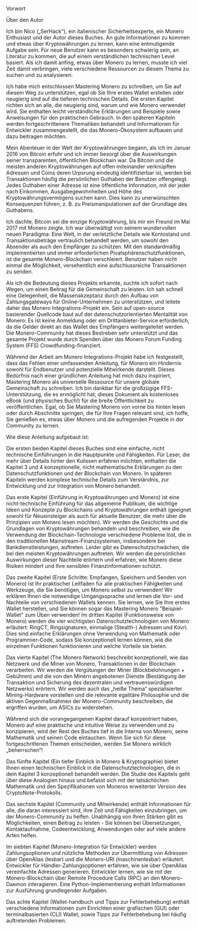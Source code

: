 Vorwort

Über den Autor

Ich bin Nico („SerHack“), ein italienischer Sicherheitsexperte, ein Monero Enthusiast und der Autor dieses Buches. An gute  Informationen zu kommen und etwas über Kryptowährungen zu lernen, kann eine entmutigende Aufgabe sein. Für neue Benutzer kann es besonders schwierig sein, an Literatur zu kommen, die auf einem verständlichen technischen Level basiert. Als ich damit anfing, etwas über Monero zu lernen, musste ich viel Zeit damit verbringen, viele verschiedene Ressourcen zu diesem Thema zu suchen und zu analysieren.

Ich habe mich entschlossen Mastering Monero zu schreiben, um Sie auf diesem Weg zu unterstützen, egal ob Sie Ihre erstes Wallet erstellen oder neugierig sind auf die tieferen technischen Details. Die ersten Kapitel richten sich an alle, die neugierig sind, warum und wie Monero verwendet wird. Sie enthalten leicht verständliche Erklärungen und Beispiele sowie Anweisungen für den praktischen Gebrauch. In  den späteren Kapiteln werden fortgeschrittenere Thematiken behandelt und Informationen für Entwickler zusammengestellt, die das Monero-Ökosystem aufbauen und dazu beitragen möchten.

Mein Abenteuer in der Welt der Kryptowährungen begann, als ich im Januar 2016 von Bitcoin erfuhr und ich immer besorgt über die Auswirkungen seiner transparenten, öffentlichen Blockchain war. Da Bitcoin und die meisten anderen Kryptowährungen auf offen miteinander verknüpften Adressen und Coins deren Urpsrung eindeutig identifizierbar ist, werden bei Transaktionen häufig die persönlichen Guthaben der Benutzer offengelegt. Jedes Guthaben einer Adresse ist eine öffentliche Information, mit der jeder nach Einkommen, Ausgabegewohnheiten und Höhe des Kryptowährungsvermögens suchen kann. Dies kann zu unerwünschten Konsequenzen führen, z. B. zu Preismanipulationen auf der Grundlage des Guthabens.

Ich dachte, Bitcoin sei die einzige Kryptowährung, bis mir ein Freund im Mai 2017 mit Monero zeigte. Ich war überwältigt von seinem wundervollen neuen Paradigma: Eine Welt, in der verletztliche Details wie Kontostand und Transaktionsbeträge vertraulich behandelt werden, um sowohl den Absender als auch den Empfänger zu schützen. Mit den standardmäßig implementierten und immer erforderlichen Pivatsphärenschutzfunktionen, ist die gesamte Monero-Blockchain verschleiert. Benutzer haben nicht einmal die Möglichkeit, versehentlich eine aufschlussreiche Transaktionen zu senden.

Als ich die Bedeutung dieses Projekts erkannte, suchte ich sofort nach Wegen, um einen Beitrag für die Gemeinschaft zu leisten. Ich sah schnell eine Gelegenheit, die Massenakzeptanz durch den Aufbau von Zahlungsgateways für Online-Unternehmen zu unterstützen, und leitete daher das Monero Integrations-Projekt ein. Sein auf open-source basierender Quellcode baut auf der datenschutzorientierten Mentalität von Monero: Es ist keine Anmeldung oder ein Drittanbieter-Service erforderlich, da die Gelder direkt an das Wallet des Empfängers weitergeleitet werden. Die Monero-Community hat dieses Bestreben sehr unterstützt und das gesamte Projekt wurde durch Spenden über das Monero Forum Funding System (FFS) Crowdfunding-finanziert.

Während der Arbeit am Monero Integrations-Projekt habe ich festgestellt, dass das Fehlen einer umfassenden Anleitung, für Monero ein Hindernis sowohl für Endbenutzer und potenzielle Mitwirkende darstellt. Dieses Bedürfnis nach einer gründlichen Anleitung hat mich dazu inspiriert, Mastering Monero als universelle Ressource für unsere globale Gemeinschaft zu schreiben. Ich bin dankbar für die großzügige FFS-Unterstützung, die es ermöglicht hat, dieses Dokument als kostenloses eBook (und physisches Buch!) für die breite Öffentlichkeit zu veröffentlichen. Egal, ob Sie Mastering Monero von vorne bis hinten lesen oder durch Abschnitte springen, die für Ihre Fragen relevant sind, ich hoffe, Sie genießen es, etwas über Monero und die aufregenden Projekte in der Community zu lernen. 

Wie diese Anleitung aufgebaut ist:

Die ersten beiden Kapitel dieses Buches sind eine einfache, nicht technische Einführungen in die Hauptpunkte und Fähigkeiten. Für Leser, die mehr über Details hinter den Kulissen erfahren möchten, enthalten die Kapitel 3 und 4 konzeptionelle, nicht mathematische Erklärungen zu den Datenschutzfunktionen und der Blockchain von Monero. In späteren Kapiteln werden komplexe technische Details zum Verständnis, zur Entwicklung und zur Integration von Monero behandelt.

Das erste Kapitel (Einführung in Kryptowährungen und Monero) ist eine nicht-technische Einführung für das allgemeine Publikum, die wichtige Ideen und Konzepte zu Blockchains und Kryptowährungen enthält (geeignet sowohl für Neueinsteiger als auch für aktuelle Benutzer, die mehr über die Prinzipien von Monero lesen möchten). Wir werden die Geschichte und die Grundlagen von Kryptowährungen behandeln und beschreiben, wie die Verwendung der Blockchain-Technologie verschiedene Probleme löst, die in den traditionellen Mainstream-Finanzsystemen, insbesondere bei Bankdienstleistungen, auftreten. Leider gibt es Datenschutzschwächen, die bei den meisten Kryptowährungen auftreten. Wir werden die persönlichen Auswirkungen dieser Nachteile erörtern und erfahren, wie Monero diese Risiken mindert und Ihre sensiblen Finanzinformationen schützt.

Das zweite Kapitel (Erste Schritte: Empfangen, Speichern und Senden von Monero) ist Ihr praktischer Leitfaden für alle praktischen Fähigkeiten und Werkzeuge, die Sie benötigen, um Monero selbst zu verwenden! Wir erklären Ihnen die notwendige Umgangssprache und lernen die Vor- und Nachteile von verschiedenen Wallets kennen. Sie lernen, wie Sie Ihre erstes Wallet herstellen, und Sie können sogar das Mastering Monero "Beispiel-Wallet" zum Üben verwenden! Im dritten Kapitel (Funktionsweise von Monero) werden die vier wichtigsten Datenschutztechnologien von Monero erläutert: RingCT, Ringsignaturen, einmalige (Stealth-) Adressen und Kovri. Dies sind einfache Erklärungen ohne Verwendung von Mathematik oder Programmier-Code, sodass Sie konzeptionell lernen können, wie die einzelnen Funktionen funktionieren und welche Vorteile sie bieten.

Das vierte Kapitel (The Monero Network) beschreibt konzeptionell, wie das Netzwerk und die Miner von Monero, Transaktionen in der Blockchain verarbeiten. Wir werden die Vergütungen der Miner (Blockbelohnungen + Gebühren) und die von den Minern angebotenen Dienste (Bestätigung der Transaktion und Sicherung des dezentralen und vertrauenswürdigen Netzwerks) erörtern. Wir werden auch das „heiße Thema“ spezialisierter Mining-Hardware vorstellen und die relevante egalitäre Philosophie und die aktiven Gegenmaßnahmen der Monero-Community beschreiben, die ergriffen wurden, um ASICs zu widerstehen.

Während sich die vorangegangenen Kapitel darauf konzentriert haben, Monero auf eine praktische und intuitive Weise zu verwenden und zu konzipieren, wird der Rest des Buches tief in die Interna von Monero, seine Mathematik und seinen Code eintauchen. Wenn Sie sich für diese fortgeschrittenen Themen entscheiden, werden Sie Monero wirklich „beherrschen“!

Das fünfte Kapitel (Ein tiefer Einblick in Monero & Kryptographie) bietet Ihnen einen technischen Einblick in die Datenschutztechnologien, die in dem Kapitel 3 konzeptionell behandelt werden. Die Studie  des Kapitels geht über diese Analogien hinaus und befasst sich mit der tatsächlichen Mathematik und den Spezifikationen von Moneros erweiterter Version des CryptoNote-Protokolls.

Das sechste Kapitel (Community und Mitwirkende) enthält Informationen für alle, die daran interessiert sind, ihre Zeit und Fähigkeiten einzubringen, um der Monero-Community zu helfen. Unabhängig von Ihren Stärken gibt es Möglichkeiten, einen Beitrag zu leisten - Sie können bei Übersetzungen, Kontaktaufnahme, Codeentwicklung, Anwendungen oder auf viele andere Arten helfen.

Im siebten Kapitel (Monero-Integration für Entwickler) werden Zahlungsoptionen und nützliche Methoden zur Übermittlung von Adressen über OpenAlias (lesbar) und die Monero-URI (maschinenlesbar) erläutert. Entwickler für Händler-Zahlungsoptionen erfahren, wie sie über OpenAlias vereinfachte Adressen generieren. Entwickler lernen, wie sie mit der Monero-Blockchain über Remote Procedure Calls (RPC) an den Monero-Daemon interagieren. Eine Python-Implementierung enthält Informationen zur Ausführung grundlegender Aufgaben.

Das achte Kapitel (Wallet-handbuch und Tipps zur Fehlerbehebung) enthält verschiedene Informationen zum Einrichten einer grafischen (GUI) oder terminalbasierten (CLI) Wallet, sowie Tipps zur Fehlerbehebung bei häufig auftretenden Problemen.
